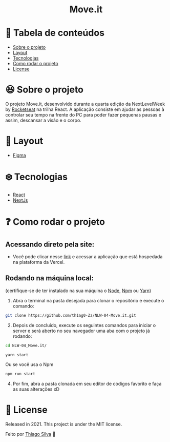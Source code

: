 <h1 align="center">Move.it</h1>

# :pushpin: Tabela de conteúdos

* [Sobre o projeto](#satisfied-sobre-o-projeto)
* [Layout](#panda_face-layout)
* [Tecnologias](#snowflake-tecnologias)
* [Como rodar o projeto](#question-como-rodar-o-projeto)
* [License](#closed_book-license)

# :satisfied: Sobre o projeto
O projeto Move.it, desenvolvido durante a quarta edição da NextLevelWeek by [Rocketseat](https://rocketseat.com.br/) na trilha React. A aplicação consiste em ajudar as pessoas à controlar seu tempo na frente do PC para poder fazer pequenas pausas e assim, descansar a visão e o corpo.

# :panda_face: Layout
* [Figma](https://www.figma.com/file/W9GhJmXJNOZsvA7kcEqOlc/Move.it-1.0-Copy)

# :snowflake: Tecnologias
* [React](https://pt-br.reactjs.org/)
* [NextJs](https://nextjs.org/)

# :question: Como rodar o projeto
## Acessando direto pela site:
* Você pode clicar nesse [link](http://move-it-th1ag0-zz.vercel.app/) e acessar a aplicação que está hospedada na plataforma da Vercel.

## Rodando na máquina local:
(certifique-se de ter instalado na sua máquina o [Node](https://nodejs.org/en/), [Npm](https://www.npmjs.com/) ou [Yarn](https://yarnpkg.com/))
1. Abra o terminal na pasta desejada para clonar o repositório e execute o comando:
``` bash
git clone https://github.com/th1ag0-Zz/NLW-04-Move.it.git
```
2. Depois de concluído, execute os seguintes comandos para iniciar o server e será aberto no seu navegador uma aba com o projeto já rodando:
``` bash
cd NLW-04_Move.it/
```
``` bash
yarn start
```
Ou se você usa o Npm
``` bash
npm run start
```
4. Por fim, abra a pasta clonada em seu editor de códigos favorito e faça as suas alterações xD

# :closed_book: License
Released in 2021. This project is under the MIT license.

Feito por [Thiago Silva](https://github.com/th1ag0-Zz) :blue_heart: